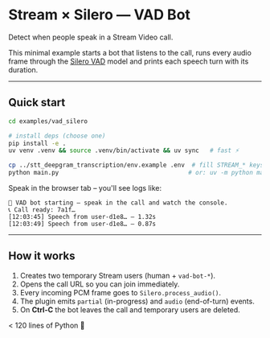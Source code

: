 # Stream × Silero — VAD Bot

Detect when people speak in a Stream Video call.

This minimal example starts a bot that listens to the call, runs every audio
frame through the [Silero VAD](https://github.com/snakers4/silero-vad) model
and prints each speech turn with its duration.

---

## Quick start

```bash
cd examples/vad_silero

# install deps (choose one)
pip install -e .
uv venv .venv && source .venv/bin/activate && uv sync   # fast ⚡️

cp ../stt_deepgram_transcription/env.example .env  # fill STREAM_* keys
python main.py                                    # or: uv -m python main.py
```

Speak in the browser tab – you'll see logs like:

```
🤖 VAD bot starting – speak in the call and watch the console.
📞 Call ready: 7a1f…
[12:03:45] Speech from user-d1e8… — 1.32s
[12:03:49] Speech from user-d1e8… — 0.87s
```

---

## How it works

1. Creates two temporary Stream users (human + `vad-bot-*`).
2. Opens the call URL so you can join immediately.
3. Every incoming PCM frame goes to `Silero.process_audio()`.
4. The plugin emits `partial` (in-progress) and `audio` (end-of-turn) events.
5. On **Ctrl-C** the bot leaves the call and temporary users are deleted.

< 120 lines of Python 🐍 